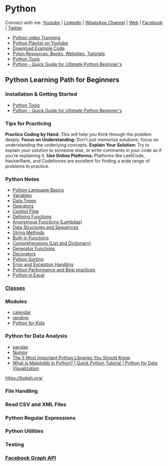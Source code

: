 # Python

Connect with me: [Youtube](https://www.youtube.com/yasirbhutta) \| [LinkedIn](https://www.linkedin.com/in/yasirbhutta/) \| [WhatsApp Channel](https://whatsapp.com/channel/0029VaC3BC160eBZZSs3CW0c) \| [Web](https://yasirbhutta.github.io/) \| [Facebook](https://www.facebook.com/yasirbhutta786) \| [Twitter](https://twitter.com/yasirbhutta)


- [Python video Tranining](video-training-python.md)
- [Python Playlist on Youtube](https://www.youtube.com/playlist?list=PLKYRx0Ibk7Vi-CC7ik98qT0VKK0F7ikja)
- [Download Example Code](https://github.com/yasirbhutta/python-examples)
- [Pyton Resources: Books, Websites, Tutorials](resources.md)
- [Python Tools](docs/tools.md)
- [Python - Quick Guide for Ultimate Python Beginner's](docs/quick-guide.md)

## Python Learning Path for Beginners

### Installation & Getting Started

- [Python Tools](docs/tools.md)
- [Python - Quick Guide for Ultimate Python Beginner's](docs/quick-guide.md)

### Tips for Practicing

**Practice Coding by Hand:** This will help you think through the problem deeply.
**Focus on Understanding:** Don’t just memorize solutions; focus on understanding the underlying concepts.
**Explain Your Solution:** Try to explain your solution to someone else, or write comments in your code as if you’re explaining it.
**Use Online Platforms:** Platforms like LeetCode, HackerRank, and Codeforces are excellent for finding a wide range of problems to practice.

### Python Notes

- [Python Language Basics](docs/basics.md)
- [Variables](docs/variables.md)
- [Data Types](docs/data-types.md)
- [Operators](docs/operators.md)
- [Control Flow](docs/control-flow.md)
- [Defining Functions](docs/functions.md)
- [Anonymous Functions (Lambdas)](docs/lambdas.md)
- [Data Structures and Sequences](docs/dss.md)
- [String Methods](docs/str-methods.md)
- [Built-in Functions](docs/built_in_functions.md)
- [Comprehensions (List and Dictionary)](docs/comprehensions.md)
- [Generator Functions](docs/generators.md)
- [Decorators](docs/decorators.md)
- [Python Sorting](docs/sorting.md)
- [Error and Exception Handling](docs/error.md)
- [Python Performance and Best practices](docs/best-practices.md)
- [Python in Excel](docs/python-excel.md)

### [Classes](docs/classes.md)

### Modules

- [calendar](docs/modules/calendar.md)
- [random](docs/modules/random.md)
- [Python for Kids](docs/python-kids.md)

### Python for Data Analysis

- [pandas](docs/modules/pandas.md)
- [Numpy](docs/modules/numpy.md)
- [The 5 Most Important Python Libraries You Should Know](https://youtu.be/tazI6HcQ5pU)
- [What is Matplotlib in Python? \| Quick Python Tutorial \| Python for Data Visualization](https://youtu.be/R_2Um57NEVk)

https://bokeh.org/

### File Handling

### Read CSV and XML Files

### Python Regular Expressions

### Python Utilities

### Testing

### [Facebook Graph API](docs/fb-graph-api.md)


